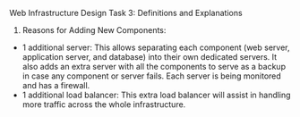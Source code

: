 Web Infrastructure Design
Task 3: Definitions and Explanations

1. Reasons for Adding New Components:
- 1 additional server: This allows separating each component (web server, application server, and database) into their own dedicated servers. It also adds an extra server with all the components to serve as a backup in case any component or server fails. Each server is being monitored and has a firewall.
- 1 additional load balancer: This extra load balancer will assist in handling more traffic across the whole infrastructure.